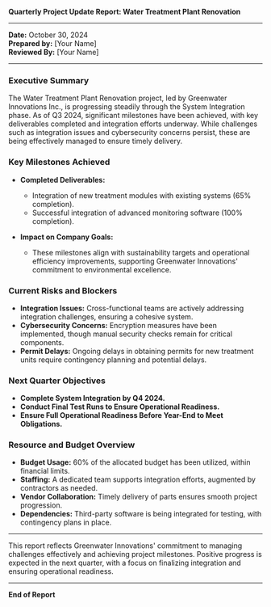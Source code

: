 

**Quarterly Project Update Report: Water Treatment Plant Renovation**

---

**Date:** October 30, 2024  
**Prepared by:** [Your Name]  
**Reviewed By:** [Your Name]

---

### Executive Summary

The Water Treatment Plant Renovation project, led by Greenwater Innovations Inc., is progressing steadily through the System Integration phase. As of Q3 2024, significant milestones have been achieved, with key deliverables completed and integration efforts underway. While challenges such as integration issues and cybersecurity concerns persist, these are being effectively managed to ensure timely delivery.

### Key Milestones Achieved

- **Completed Deliverables:**
  - Integration of new treatment modules with existing systems (65% completion).
  - Successful integration of advanced monitoring software (100% completion).

- **Impact on Company Goals:**
  - These milestones align with sustainability targets and operational efficiency improvements, supporting Greenwater Innovations' commitment to environmental excellence.

### Current Risks and Blockers

- **Integration Issues:** Cross-functional teams are actively addressing integration challenges, ensuring a cohesive system.
- **Cybersecurity Concerns:** Encryption measures have been implemented, though manual security checks remain for critical components.
- **Permit Delays:** Ongoing delays in obtaining permits for new treatment units require contingency planning and potential delays.

### Next Quarter Objectives

- **Complete System Integration by Q4 2024.**
- **Conduct Final Test Runs to Ensure Operational Readiness.**
- **Ensure Full Operational Readiness Before Year-End to Meet Obligations.**

### Resource and Budget Overview

- **Budget Usage:** 60% of the allocated budget has been utilized, within financial limits.
- **Staffing:** A dedicated team supports integration efforts, augmented by contractors as needed.
- **Vendor Collaboration:** Timely delivery of parts ensures smooth project progression.
- **Dependencies:** Third-party software is being integrated for testing, with contingency plans in place.

---

This report reflects Greenwater Innovations' commitment to managing challenges effectively and achieving project milestones. Positive progress is expected in the next quarter, with a focus on finalizing integration and ensuring operational readiness.

--- 

**End of Report**